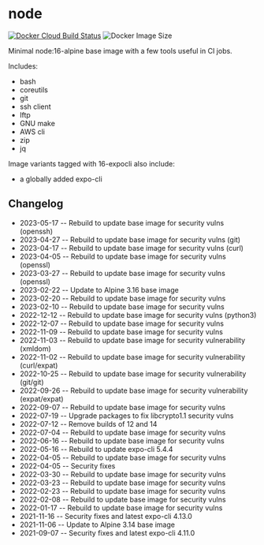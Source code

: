 # node

[![Docker Cloud Build Status](https://img.shields.io/docker/cloud/build/countingup/node.svg)](https://hub.docker.com/r/countingup/node/builds/) ![Docker Image Size](https://img.shields.io/docker/image-size/countingup/node/16)

Minimal node:16-alpine base image with a few tools useful in CI jobs.

Includes:
 - bash
 - coreutils
 - git
 - ssh client
 - lftp
 - GNU make
 - AWS cli
 - zip
 - jq

Image variants tagged with 16-expocli also include:
 - a globally added expo-cli

## Changelog

- 2023-05-17 -- Rebuild to update base image for security vulns (openssh)
- 2023-04-27 -- Rebuild to update base image for security vulns (git)
- 2023-04-17 -- Rebuild to update base image for security vulns (curl)
- 2023-04-05 -- Rebuild to update base image for security vulns (openssl)
- 2023-03-27 -- Rebuild to update base image for security vulns (openssl)
- 2023-02-22 -- Update to Alpine 3.16 base image
- 2023-02-20 -- Rebuild to update base image for security vulns
- 2023-02-10 -- Rebuild to update base image for security vulns
- 2022-12-12 -- Rebuild to update base image for security vulns (python3)
- 2022-12-07 -- Rebuild to update base image for security vulns
- 2022-11-09 -- Rebuild to update base image for security vulns
- 2022-11-03 -- Rebuild to update base image for security vulnerability (xmldom)
- 2022-11-02 -- Rebuild to update base image for security vulnerability (curl/expat)
- 2022-10-25 -- Rebuild to update base image for security vulnerability (git/git)
- 2022-09-26 -- Rebuild to update base image for security vulnerability (expat/expat)
- 2022-09-07 -- Rebuild to update base image for security vulns
- 2022-07-19 -- Upgrade packages to fix libcrypto1.1 security vulns
- 2022-07-12 -- Remove builds of 12 and 14
- 2022-07-04 -- Rebuild to update base image for security vulns
- 2022-06-16 -- Rebuild to update base image for security vulns
- 2022-05-16 -- Rebuild to update expo-cli 5.4.4
- 2022-04-05 -- Rebuild to update base image for security vulns
- 2022-04-05 -- Security fixes
- 2022-03-30 -- Rebuild to update base image for security vulns
- 2022-03-23 -- Rebuild to update base image for security vulns
- 2022-02-23 -- Rebuild to update base image for security vulns
- 2022-02-08 -- Rebuild to update base image for security vulns
- 2022-01-17 -- Rebuild to update base image for security vulns
- 2021-11-16 -- Security fixes and latest expo-cli 4.13.0
- 2021-11-06 -- Update to Alpine 3.14 base image
- 2021-09-07 -- Security fixes and latest expo-cli 4.11.0
